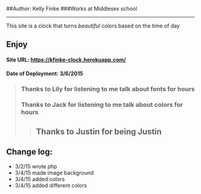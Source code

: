 ##Author: Kelly Finke
###Works at Middlesex school
___
This site is a clock that turns _beautiful_ colors based on the time of day
## **Enjoy**
#### Site URL: https://kfinke-clock.herokuapp.com/
#### Date of Deployment: 3/6/2015
> ### Thanks to Lily for listening to me talk about fonts for hours
> ### Thanks to Jack for listening to me talk about colors for hours
>> ## Thanks to Justin for being Justin

## Change log:
+ 3/2/15 wrote php
+ 3/4/15 made image background
+ 3/4/15 added colors
+ 3/4/15 added different colors